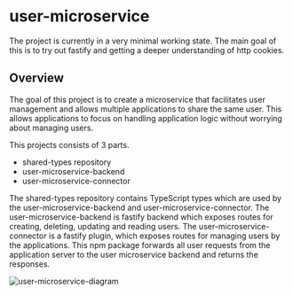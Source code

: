 # user-microservice

The project is currently in a very minimal working state.
The main goal of this is to try out fastify and getting a deeper understanding of http cookies.

## Overview

The goal of this project is to create a microservice that facilitates user management and allows multiple applications to share the same user.
This allows applications to focus on handling application logic without worrying about managing users.

This projects consists of 3 parts.
- shared-types repository
- user-microservice-backend
- user-microservice-connector

The shared-types repository contains TypeScript types which are used by the user-microservice-backend and user-microservice-connector.
The user-microservice-backend is fastify backend which exposes routes for creating, deleting, updating and reading users.
The user-microservice-connector is a fastify plugin, which exposes routes for managing users by the applications.
This npm package forwards all user requests from the application server to the user microservice backend and returns the responses.

![user-microservice-diagram](https://github.com/73nici/user-microservice/assets/30949443/2d8eef7c-7eeb-46d2-8b43-d0aed7fb9333)
